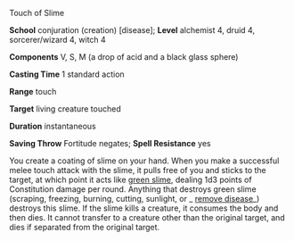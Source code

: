 Touch of Slime

**School** conjuration (creation) [disease]; **Level** alchemist 4, druid 4, sorcerer/wizard 4, witch 4

**Components** V, S, M (a drop of acid and a black glass sphere)

**Casting Time** 1 standard action

**Range** touch

**Target** living creature touched

**Duration** instantaneous

**Saving Throw** Fortitude negates; **Spell Resistance** yes

You create a coating of slime on your hand. When you make a successful melee touch attack with the slime, it pulls free of you and sticks to the target, at which point it acts like [green slime](environment#_green-slime), dealing 1d3 points of Constitution damage per round. Anything that destroys green slime (scraping, freezing, burning, cutting, sunlight, or _ [remove disease](spells/removeDisease#_remove-disease)_) destroys this slime. If the slime kills a creature, it consumes the body and then dies. It cannot transfer to a creature other than the original target, and dies if separated from the original target.

